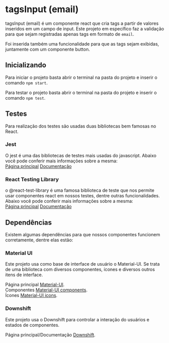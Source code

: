 # tagsInput (email)

tagsInput (email) é um componente react que cria tags a partir de valores inseridos em um campo de input. Este projeto em específico faz a validação para que sejam registradas apenas tags em formato de `email`.

Foi inserida também uma funcionalidade para que as tags sejam exibidas, juntamente com um componente button.

## Inicializando

Para iniciar o projeto basta abrir o terminal na pasta do projeto e inserir o comando `npm start`.

Para testar o projeto basta abrir o terminal na pasta do projeto e inserir o comando `npm test`.

## Testes

Para realização dos testes são usadas duas bibliotecas bem famosas no React.

### Jest

O jest é uma das bibliotecas de testes mais usadas do javascript. Abaixo você pode conferir mais informações sobre a mesma:\
[Página principal](https://jestjs.io/pt-BR/) [Documentação](https://jestjs.io/pt-BR/docs/getting-started)
 
### React Testing Library

o @react-test-library é uma famosa biblioteca de teste que nos permite usar componentes react em nossos testes, dentre outras funcionalidades. Abaixo você pode conferir mais informações sobre a mesma:\
[Página principal](https://testing-library.com/) [Documentação](https://testing-library.com/docs/react-testing-library/intro/)

## Dependências

Existem algumas dependências para que nossos componentes funcionem corretamente, dentre elas estão:

### Material UI

Este projeto usa como base de interface de usuário o Material-UI. Se trata de uma biblioteca com diversos componentes, ícones e diversos outros itens de interface.

Página principal [Material-UI](https://material-ui.com/pt/).\
Componentes [Material-UI components](https://material-ui.com/pt/components).\
Ícones [Material-UI icons](https://material-ui.com/pt/components/material-icons/).

### Downshift

Este projeto usa o Downshift para controlar a interação do usuários e estados de componentes.

Página principal/Documentação [Downshift](https://www.downshift-js.com/).

